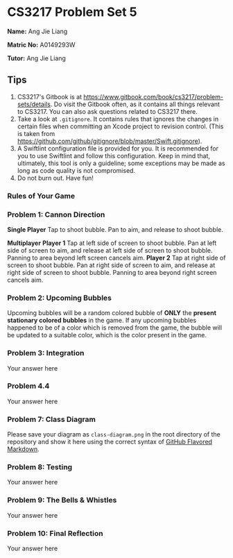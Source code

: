 CS3217 Problem Set 5
==

**Name:** Ang Jie Liang

**Matric No:** A0149293W

**Tutor:** Ang Jie Liang

## Tips

1. CS3217's Gitbook is at https://www.gitbook.com/book/cs3217/problem-sets/details. Do visit the Gitbook often, as it contains all things relevant to CS3217. You can also ask questions related to CS3217 there.
2. Take a look at `.gitignore`. It contains rules that ignores the changes in certain files when committing an Xcode project to revision control. (This is taken from https://github.com/github/gitignore/blob/master/Swift.gitignore).
3. A Swiftlint configuration file is provided for you. It is recommended for you to use Swiftlint and follow this configuration. Keep in mind that, ultimately, this tool is only a guideline; some exceptions may be made as long as code quality is not compromised.
4. Do not burn out. Have fun!

### Rules of Your Game




### Problem 1: Cannon Direction

**Single Player**
Tap to shoot bubble.
Pan to aim, and release to shoot bubble.

**Multiplayer**
**Player 1**
Tap at left side of screen to shoot bubble.
Pan at left side of screen to aim, and release at left side of screen to shoot bubble. Panning to area beyond left screen cancels aim.
**Player 2**
Tap at right side of screen to shoot bubble.
Pan at right side of screen to aim, and release at right side of screen to shoot bubble. Panning to area beyond right screen cancels aim.

### Problem 2: Upcoming Bubbles

Upcoming bubbles will be a random colored bubble of **ONLY** the **present stationary colored bubbles** in the game. If any upcoming bubbles happened to be of a color which is removed from the game, the bubble will be updated to a suitable color, which is the color present in the game.

### Problem 3: Integration

Your answer here

### Problem 4.4

Your answer here

### Problem 7: Class Diagram

Please save your diagram as `class-diagram.png` in the root directory of the repository and show it here using the correct syntax of [GitHub Flavored Markdown](https://github.github.com/gfm/).

### Problem 8: Testing

Your answer here

### Problem 9: The Bells & Whistles

Your answer here

### Problem 10: Final Reflection

Your answer here
